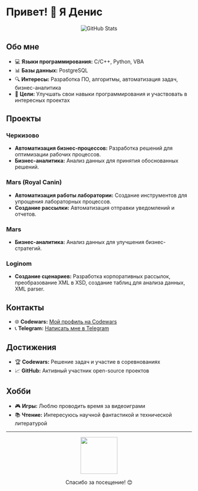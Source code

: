 # Привет! 👋 Я Денис

<p align="center">
  <img src="https://github-readme-stats.vercel.app/api?username=ваш_юзернейм&show_icons=true&theme=dark&bg_color=000000&title_color=ffffff&text_color=ffffff&icon_color=ff0000" alt="GitHub Stats" />
</p>

## Обо мне

- 💻 **Языки программирования:** C/C++, Python, VBA
- 📊 **Базы данных:** PostgreSQL
- 🔍 **Интересы:** Разработка ПО, алгоритмы, автоматизация задач, бизнес-аналитика
- 🎯 **Цели:** Улучшать свои навыки программирования и участвовать в интересных проектах

## Проекты

### Черкизово
- **Автоматизация бизнес-процессов:** Разработка решений для оптимизации рабочих процессов.
- **Бизнес-аналитика:** Анализ данных для принятия обоснованных решений.

### Mars (Royal Canin)
- **Автоматизация работы лаборатории:** Создание инструментов для упрощения лабораторных процессов.
- **Создание рассылки:** Автоматизация отправки уведомлений и отчетов.

### Mars
- **Бизнес-аналитика:** Анализ данных для улучшения бизнес-стратегий.

### Loginom
- **Создание сценариев:** Разработка корпоративных рассылок, преобразование XML в XSD, создание таблиц для анализа данных, XML parser.

## Контакты

- 🌐 **Codewars:** [Мой профиль на Codewars](https://www.codewars.com/users/ваш_юзернейм)
- 📞 **Telegram:** [Написать мне в Telegram](https://t.me/ваш_юзернейм)

## Достижения

- 🏆 **Codewars:** Решение задач и участие в соревнованиях
- 📈 **GitHub:** Активный участник open-source проектов

## Хобби

- 🎮 **Игры:** Люблю проводить время за видеоиграми
- 📚 **Чтение:** Интересуюсь научной фантастикой и технической литературой

---

<p align="center">
  <img src="https://media.giphy.com/media/LmNwrBhejkK9EFP504/giphy.gif" width="100"/>
</p>

<p align="center">
  Спасибо за посещение! 😊
</p>
